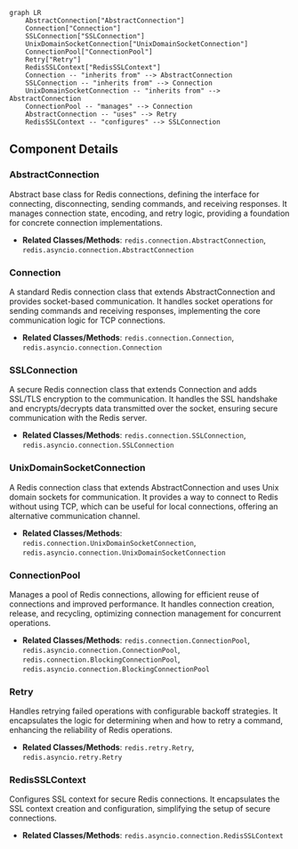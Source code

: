 ```mermaid
graph LR
    AbstractConnection["AbstractConnection"]
    Connection["Connection"]
    SSLConnection["SSLConnection"]
    UnixDomainSocketConnection["UnixDomainSocketConnection"]
    ConnectionPool["ConnectionPool"]
    Retry["Retry"]
    RedisSSLContext["RedisSSLContext"]
    Connection -- "inherits from" --> AbstractConnection
    SSLConnection -- "inherits from" --> Connection
    UnixDomainSocketConnection -- "inherits from" --> AbstractConnection
    ConnectionPool -- "manages" --> Connection
    AbstractConnection -- "uses" --> Retry
    RedisSSLContext -- "configures" --> SSLConnection
```

## Component Details

### AbstractConnection
Abstract base class for Redis connections, defining the interface for connecting, disconnecting, sending commands, and receiving responses. It manages connection state, encoding, and retry logic, providing a foundation for concrete connection implementations.
- **Related Classes/Methods**: `redis.connection.AbstractConnection`, `redis.asyncio.connection.AbstractConnection`

### Connection
A standard Redis connection class that extends AbstractConnection and provides socket-based communication. It handles socket operations for sending commands and receiving responses, implementing the core communication logic for TCP connections.
- **Related Classes/Methods**: `redis.connection.Connection`, `redis.asyncio.connection.Connection`

### SSLConnection
A secure Redis connection class that extends Connection and adds SSL/TLS encryption to the communication. It handles the SSL handshake and encrypts/decrypts data transmitted over the socket, ensuring secure communication with the Redis server.
- **Related Classes/Methods**: `redis.connection.SSLConnection`, `redis.asyncio.connection.SSLConnection`

### UnixDomainSocketConnection
A Redis connection class that extends AbstractConnection and uses Unix domain sockets for communication. It provides a way to connect to Redis without using TCP, which can be useful for local connections, offering an alternative communication channel.
- **Related Classes/Methods**: `redis.connection.UnixDomainSocketConnection`, `redis.asyncio.connection.UnixDomainSocketConnection`

### ConnectionPool
Manages a pool of Redis connections, allowing for efficient reuse of connections and improved performance. It handles connection creation, release, and recycling, optimizing connection management for concurrent operations.
- **Related Classes/Methods**: `redis.connection.ConnectionPool`, `redis.asyncio.connection.ConnectionPool`, `redis.connection.BlockingConnectionPool`, `redis.asyncio.connection.BlockingConnectionPool`

### Retry
Handles retrying failed operations with configurable backoff strategies. It encapsulates the logic for determining when and how to retry a command, enhancing the reliability of Redis operations.
- **Related Classes/Methods**: `redis.retry.Retry`, `redis.asyncio.retry.Retry`

### RedisSSLContext
Configures SSL context for secure Redis connections. It encapsulates the SSL context creation and configuration, simplifying the setup of secure connections.
- **Related Classes/Methods**: `redis.asyncio.connection.RedisSSLContext`
